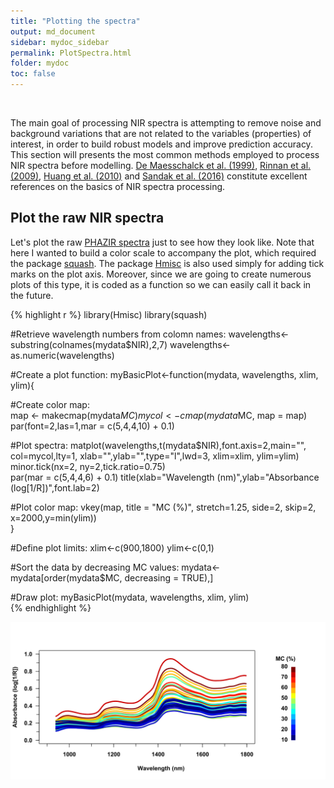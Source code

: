 ```yaml
---
title: "Plotting the spectra"
output: md_document
sidebar: mydoc_sidebar
permalink: PlotSpectra.html
folder: mydoc
toc: false
---
```







<br>

The main goal of processing NIR spectra is attempting to remove noise and background variations that are not related to the variables (properties) of interest, in order to build robust models and improve prediction accuracy. This section will presents the most common methods employed to process NIR spectra before modelling. [De Maesschalck et al. (1999)](http://citeseerx.ist.psu.edu/viewdoc/summary?doi=10.1.1.571.732), [Rinnan et al. (2009)](https://www.sciencedirect.com/science/article/pii/S0165993609001629), [Huang et al. (2010)](https://www.americanpharmaceuticalreview.com/Featured-Articles/116330-Practical-Considerations-in-Data-Pre-treatment-for-NIR-and-Raman-Spectroscopy/) and [Sandak et al. (2016)](https://journals.sagepub.com/doi/abs/10.1255/jnirs.1255) constitute excellent references on the basics of NIR spectra processing. 


Plot the raw NIR spectra
------------------------

Let's plot the raw [PHAZIR spectra](https://github.com/guillaumehans/RNIR) just to see how they look like. Note that here I wanted to build a color scale to accompany the plot, which required the package [squash](https://cran.r-project.org/web/packages/squash/index.html). The package [Hmisc](https://cran.r-project.org/web/packages/Hmisc/index.html) is also used simply for adding tick marks on the plot axis. Moreover, since we are going to create numerous plots of this type, it is coded as a function so we can easily call it back in the future.  


{% highlight r %}
library(Hmisc)
library(squash)

#Retrieve wavelength numbers from colomn names:
wavelengths<-substring(colnames(mydata$NIR),2,7)
wavelengths<-as.numeric(wavelengths)

#Create a plot function:
myBasicPlot<-function(mydata, wavelengths, xlim, ylim){                   
  
  #Create color map:  
  map <- makecmap(mydata$MC)                                                        
  mycol <- cmap(mydata$MC, map = map)
  par(font=2,las=1,mar = c(5,4,4,10) + 0.1)
  
  #Plot spectra:
  matplot(wavelengths,t(mydata$NIR),font.axis=2,main="",          
          col=mycol,lty=1, xlab="",ylab="",type="l",lwd=3, xlim=xlim, ylim=ylim)
  minor.tick(nx=2, ny=2,tick.ratio=0.75)                                          
  par(mar = c(5,4,4,6) + 0.1)
  title(xlab="Wavelength (nm)",ylab="Absorbance (log[1/R])",font.lab=2)
  
  #Plot color map:
  vkey(map, title = "MC (%)", stretch=1.25, side=2, skip=2, x=2000,y=min(ylim))     
}

#Define plot limits:
xlim<-c(900,1800)
ylim<-c(0,1)

#Sort the data by decreasing MC values: 
mydata<-mydata[order(mydata$MC, decreasing = TRUE),]

#Draw plot:
myBasicPlot(mydata, wavelengths, xlim, ylim)                          
{% endhighlight %}

<img src="images/Raw-1.svg" title="plot of chunk Raw" alt="plot of chunk Raw" style="display: block; margin: auto;" />

